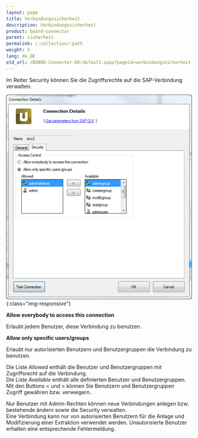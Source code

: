 ```yaml
---
layout: page
title: Verbindungssicherheit
description: Verbindungssicherheit
product: board-connector
parent: sicherheit
permalink: /:collection/:path
weight: 5
lang: de_DE
old_url: /BOARD-Connector-DE/default.aspx?pageid=verbindungssicherheit
---
```


Im Reiter Security können Sie die Zugriffsrechte auf die SAP-Verbindung verwalten.

![Connection-Security](/img/content/Connection-Security.jpg){:class="img-responsive"}

**Allow everybody to access this connection**

Erlaubt jedem Benutzer, diese Verbindung zu benutzen.

**Allow only specific users/groups**

Erlaubt nur autorisierten Benutzern und Benutzergruppen die Verbindung zu benutzen.

Die Liste *Allowed* enthält die Benutzer und Benutzergruppen mit Zugriffsrecht auf die Verbindung. <br>
Die Liste *Available* enthält alle definierten Benutzer und Benutzergruppen. Mit den Buttons < und > können Sie Benutzern und Benutzergruppen Zugriff gewähren bzw. verweigern.

Nur Benutzer mit Admin-Rechten können neue Verbindungen anlegen bzw. bestehende ändern sowie die Security verwalten. <br>
Eine Verbindung kann nur von autorisierten Benutzern für die Anlage und Modifizierung einer Extraktion verwendet werden. Unautorisierte Benutzer erhalten eine entsprechende Fehlermeldung.   


